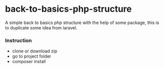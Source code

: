 # back-to-basics-php-structure
A simple back to basics php structure with the help of some package, this is to duplicate some idea from laravel.


### Instruction
* clone or download zip
* go to project folder
* composer install

